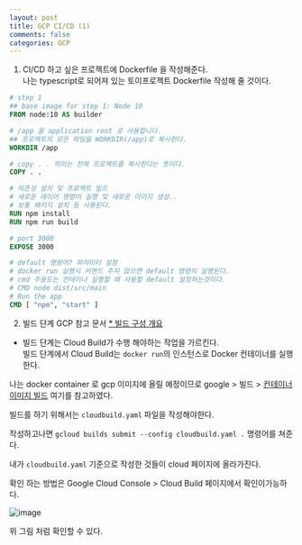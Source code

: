 ```yaml
---
layout: post
title: GCP CI/CD (1)
comments: false
categories: GCP
---
```



1. CI/CD 하고 싶은 프로젝트에 Dockerfile 을 작성해준다. <br/>
나는 typescript로 되어져 있는 토이프로젝트 Dockerfile 작성해 줄 것이다.

```dockerfile
# step 1
## base image for step 1: Node 10
FROM node:10 AS builder

# /app 을 application root 로 사용합니다.
## 프로젝트의 모든 파일을 WORKDIR(/app)로 복사한다.
WORKDIR /app

# copy . . 의미는 전체 프로젝트를 복사한다는 뜻이다.
COPY . .

# 의존성 설치 및 프로젝트 빌드
# 새로운 레이어 명령어 실행 및 새로운 이미지 생성..
# 보통 패키지 설치 등 사용된다.
RUN npm install
RUN npm run build

# port 3000
EXPOSE 3000

# default 명령어? 파라미터 설정
# docker run 실행시 커맨드 주지 않으면 default 명령이 실행된다.
# cmd 주용도는 컨테이너 실행할 때 사용할 default 설정하는것이다.
# CMD node dist/src/main
# Run the app
CMD [ "npm", "start" ]
```    
    
2. 빌드 단계
GCP 참고 문서
 <a href='https://cloud.google.com/cloud-build/docs/build-config?hl=ko#yaml' target="_blank" cursor="pointer">* 빌드 구성 개요</a>

- 빌드 단계는 Cloud Build가 수행 해야하는 작업을 가르킨다.<br/>
빌드 단계에서 Cloud Build는 `docker run`의 인스턴스로 Docker 컨테이너를 실행한다.

나는 docker container 로 gcp 이미지에 올릴 예정이므로 google > 빌드 > <a cursor='pointer' target='_blank' href='https://cloud.google.com/cloud-build/docs/building/build-containers?hl=ko'>컨테이너 이미지 빌드</a>
여기를 참고하였다.

빌드를 하기 위해서는 `cloudbuild.yaml` 파일을 작성해야한다.

작성하고나면 `gcloud builds submit --config cloudbuild.yaml .` 명령어를 쳐준다.<br/>

내가 `cloudbuild.yaml` 기준으로 작성한 것들이 cloud 페이지에 올라가진다.

확인 하는 방법은 Google Cloud Console > Cloud Build 페이지에서 확인이가능하다. 

![image](https://user-images.githubusercontent.com/40929370/91668059-51267600-eb44-11ea-9188-6363b961c172.png)

위 그림 처럼 확인할 수 있다. 

 
<!-- - 개발자는 별도의 `.yaml` 파일로 일련의 파이프라인을 표현한다.
    - 여기에는 도커 이미지 빌드, 푸시, 테스트, 배포 등등 하고 싶은 일을 넣으면 된다.
    - 이 `.yaml` 파일은 깃허브에 소스코드와 함께 위치해야한다.
- 트리거는 GCP Cloud Build 페이지에서 트리거를 생성한다.
    - 트리거에서 어떤 브랜치에 어떤 요청이 왔을 때 어떤 `.yaml`을 실행할 지 정할 수 있다.
    - 브랜치에 따라 특정 트리거를 다르게 발동 시킬 수 있다. -->
    
